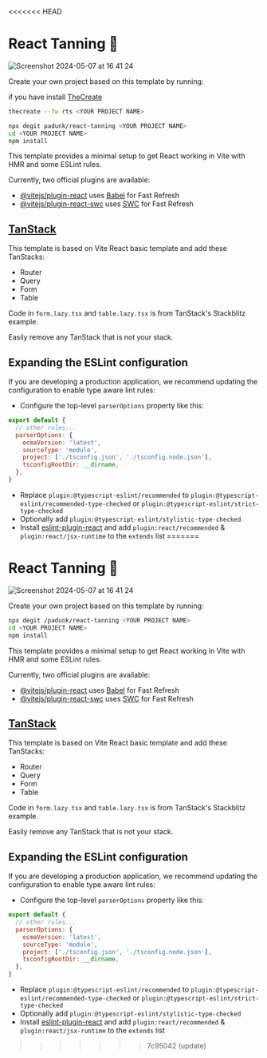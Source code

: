 <<<<<<< HEAD
# React Tanning 🌴

![Screenshot 2024-05-07 at 16 41 24](https://github.com/padunk/react-tanning/assets/25411350/d3011209-16de-4fd7-9828-ba47362c8629)

Create your own project based on this template by running:

if you have install [TheCreate](https://www.npmjs.com/package/@rustyrush/the-create)

```sh
thecreate --fw rts <YOUR PROJECT NAME>
```

```bash
npx degit padunk/react-tanning <YOUR PROJECT NAME>
cd <YOUR PROJECT NAME>
npm install
```

This template provides a minimal setup to get React working in Vite with HMR and some ESLint rules.

Currently, two official plugins are available:

- [@vitejs/plugin-react](https://github.com/vitejs/vite-plugin-react/blob/main/packages/plugin-react/README.md) uses [Babel](https://babeljs.io/) for Fast Refresh
- [@vitejs/plugin-react-swc](https://github.com/vitejs/vite-plugin-react-swc) uses [SWC](https://swc.rs/) for Fast Refresh

## [TanStack](https://tanstack.com)

This template is based on Vite React basic template and add these TanStacks:

- Router
- Query
- Form
- Table

Code in `form.lazy.tsx` and `table.lazy.tsx` is from TanStack's Stackblitz example.

Easily remove any TanStack that is not your stack.

## Expanding the ESLint configuration

If you are developing a production application, we recommend updating the configuration to enable type aware lint rules:

- Configure the top-level `parserOptions` property like this:

```js
export default {
  // other rules...
  parserOptions: {
    ecmaVersion: 'latest',
    sourceType: 'module',
    project: ['./tsconfig.json', './tsconfig.node.json'],
    tsconfigRootDir: __dirname,
  },
}
```

- Replace `plugin:@typescript-eslint/recommended` to `plugin:@typescript-eslint/recommended-type-checked` or `plugin:@typescript-eslint/strict-type-checked`
- Optionally add `plugin:@typescript-eslint/stylistic-type-checked`
- Install [eslint-plugin-react](https://github.com/jsx-eslint/eslint-plugin-react) and add `plugin:react/recommended` & `plugin:react/jsx-runtime` to the `extends` list
=======
# React Tanning 🌴

![Screenshot 2024-05-07 at 16 41 24](https://github.com/padunk/react-tanning/assets/25411350/d3011209-16de-4fd7-9828-ba47362c8629)

Create your own project based on this template by running:

```bash
npx degit /padunk/react-tanning <YOUR PROJECT NAME>
cd <YOUR PROJECT NAME>
npm install
```

This template provides a minimal setup to get React working in Vite with HMR and some ESLint rules.

Currently, two official plugins are available:

- [@vitejs/plugin-react](https://github.com/vitejs/vite-plugin-react/blob/main/packages/plugin-react/README.md) uses [Babel](https://babeljs.io/) for Fast Refresh
- [@vitejs/plugin-react-swc](https://github.com/vitejs/vite-plugin-react-swc) uses [SWC](https://swc.rs/) for Fast Refresh

## [TanStack](https://tanstack.com)

This template is based on Vite React basic template and add these TanStacks:

- Router
- Query
- Form
- Table

Code in `form.lazy.tsx` and `table.lazy.tsx` is from TanStack's Stackblitz example.

Easily remove any TanStack that is not your stack.

## Expanding the ESLint configuration

If you are developing a production application, we recommend updating the configuration to enable type aware lint rules:

- Configure the top-level `parserOptions` property like this:

```js
export default {
  // other rules...
  parserOptions: {
    ecmaVersion: 'latest',
    sourceType: 'module',
    project: ['./tsconfig.json', './tsconfig.node.json'],
    tsconfigRootDir: __dirname,
  },
}
```

- Replace `plugin:@typescript-eslint/recommended` to `plugin:@typescript-eslint/recommended-type-checked` or `plugin:@typescript-eslint/strict-type-checked`
- Optionally add `plugin:@typescript-eslint/stylistic-type-checked`
- Install [eslint-plugin-react](https://github.com/jsx-eslint/eslint-plugin-react) and add `plugin:react/recommended` & `plugin:react/jsx-runtime` to the `extends` list
>>>>>>> 7c95042 (update)
